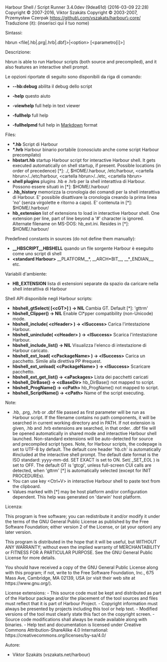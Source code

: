 Harbour Shell / Script Runner 3\.4\.0dev \(9dea61d\) \(2016\-03\-09 22:28\)
Copyright &copy; 2007\-2016, Viktor Szakáts
Copyright &copy; 2003\-2007, Przemysław Czerpak
<https://github\.com/vszakats/harbour\-core/>
Traduzione \(it\): \(inserisci qui il tuo nome\)

Sintassi:

  hbrun &lt;file\[\.hb|\.prg|\.hrb|\.dbf\]&gt;|&lt;option&gt; \[&lt;parametro\[i\]&gt;\]

Descrizione:


  hbrun is able to run Harbour scripts \(both source and precompiled\), and it also features an interactive shell prompt\.

Le opzioni riportate di seguito sono disponibili da riga di comando:


 - **\-\-hb:debug** abilita il debug dello script


 - **\-help** questo aiuto
 - **\-viewhelp** full help in text viewer
 - **\-fullhelp** full help
 - **\-fullhelpmd** full help in [Markdown](https://daringfireball.net/projects/markdown/) format

Files:


 - **\*\.hb** Script di Harbour
 - **\*\.hrb** Harbour binario portabile \(conosciuto anche come script Harbour precompilato\)
 - **hbstart\.hb** startup Harbour script for interactive Harbour shell\. It gets executed automatically on shell startup, if present\. Possible locations \(in order of precedence\) \[\*\]: \./, $HOME/\.harbour, /etc/harbour, &lt;cartella hbrun&gt;/\.\./etc/harbour, &lt;cartella hbrun&gt;/\.\./etc, &lt;cartella hbrun&gt;
 - **shell plugins** plugins \.hb e \.hrb per la shell interattiva di Harbour\. Possono essere situati in \[\*\]: $HOME/\.harbour/
 - **\.hb\_history** memorizza la cronologia dei comandi per la shell interattiva di Harbour\. E' possibile disattivare la cronologia creando la prima linea 'no' \(senza virgolette e ritorno a capo\)\. E' contenuta in \[\*\]: $HOME/\.harbour/
 - **hb\_extension** list of extensions to load in interactive Harbour shell\. One extension per line, part of line beyond a '\#' character is ignored\. Alternate filename on MS\-DOS: hb\_ext\.ini\. Resides in \[\*\]: $HOME/\.harbour/


Predefined constants in sources \(do not define them manually\):


 - **\_\_HBSCRIPT\_\_HBSHELL** quando un file sorgente Harbour è eseguito come uno script di shell
 - **&lt;standard Harbour&gt;** \_\_PLATFORM\_\_\*, \_\_ARCH\*BIT\_\_, \_\_\*\_ENDIAN\_\_, etc\.

Variabili d'ambiente:


 - **HB\_EXTENSION** lista di estensioni separate da spazio da caricare nella shell interattiva di Harbour

Shell API disponibile negli Harbour scripts:


 - **hbshell\_gtSelect\( \[&lt;cGT&gt;\] \) \-&gt; NIL**
Cambia GT\. Default \[\*\]: 'gttrm'
 - **hbshell\_Clipper\(\) \-&gt; NIL**
Enable Cl\*pper compatibility \(non\-Unicode\) mode\.
 - **hbshell\_include\( &lt;cHeader&gt; \) \-&gt; &lt;lSuccess&gt;**
Carica l'intestazione Harbour\.
 - **hbshell\_uninclude\( &lt;cHeader&gt; \) \-&gt; &lt;lSuccess&gt;**
Scarica l'intestazione Harbour\.
 - **hbshell\_include\_list\(\) \-&gt; NIL**
Visualizza l'elenco di intestazione di Harbour caricato\.
 - **hbshell\_ext\_load\( &lt;cPackageName&gt; \) \-&gt; &lt;lSuccess&gt;**
Carica un pacchetto\. Simile alla direttiva PP \#request\.
 - **hbshell\_ext\_unload\( &lt;cPackageName&gt; \) \-&gt; &lt;lSuccess&gt;**
Scaricare pacchetto\.
 - **hbshell\_ext\_get\_list\(\) \-&gt; &lt;aPackages&gt;**
Lista dei pacchetti caricati
 - **hbshell\_DirBase\(\) \-&gt; &lt;cBaseDir&gt;**
hb\_DirBase\(\) not mapped to script\.
 - **hbshell\_ProgName\(\) \-&gt; &lt;cPath&gt;**
hb\_ProgName\(\) not mapped to script\.
 - **hbshell\_ScriptName\(\) \-&gt; &lt;cPath&gt;**
Name of the script executing\.

Note:


  - \.hb, \.prg, \.hrb or \.dbf file passed as first parameter will be run as Harbour script\. If the filename contains no path components, it will be searched in current working directory and in PATH\. If not extension is given, \.hb and \.hrb extensions are searched, in that order\. \.dbf file will be opened automatically in shared mode and interactive Harbour shell launched\. Non\-standard extensions will be auto\-detected for source and precompiled script types\. Note, for Harbour scripts, the codepage is set to UTF\-8 by default\. The default core header 'hb\.ch' is automatically \#included at the interactive shell prompt\. The default date format is the ISO standard: yyyy\-mm\-dd\. SET EXACT is set to ON\. Set\( \_SET\_EOL \) is set to OFF\. The default GT is 'gtcgi', unless full\-screen CUI calls are detected, when 'gttrm' \[\*\] is automatically selected \(except for INIT PROCEDUREs\)\.
  - You can use key &lt;Ctrl\+V&gt; in interactive Harbour shell to paste text from the clipboard\.
  - Values marked with \[\*\] may be host platform and/or configuration dependent\. This help was generated on 'darwin' host platform\.

Licenza:


  This program is free software; you can redistribute it and/or modify
it under the terms of the GNU General Public License as published by
the Free Software Foundation; either version 2 of the License, or
\(at your option\) any later version\.

This program is distributed in the hope that it will be useful,
but WITHOUT ANY WARRANTY; without even the implied warranty of
MERCHANTABILITY or FITNESS FOR A PARTICULAR PURPOSE\.  See the
GNU General Public License for more details\.

You should have received a copy of the GNU General Public License
along with this program; if not, write to the Free Software
Foundation, Inc\., 675 Mass Ave, Cambridge, MA 02139, USA \(or visit
their web site at https://www\.gnu\.org/\)\.

License extensions:
  \- This source code must be kept and distributed as part
    of the Harbour package and/or the placement of the tool sources
    and files must reflect that it is part of Harbour Project\.
  \- Copyright information must always be presented by
    projects including this tool or help text\.
  \- Modified versions of the tool must clearly state this
    fact on the copyright screen\.
  \- Source code modifications shall always be made available
    along with binaries\.
  \- Help text and documentation is licensed under
    Creative Commons Attribution\-ShareAlike 4\.0 International:
    https://creativecommons\.org/licenses/by\-sa/4\.0/


Autore:


 - Viktor Szakáts \(vszakats\.net/harbour\) 
